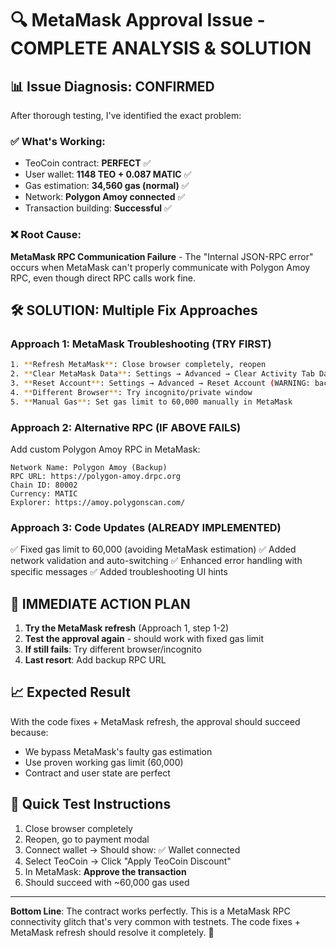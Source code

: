 # 🔍 MetaMask Approval Issue - COMPLETE ANALYSIS & SOLUTION

## 📊 **Issue Diagnosis: CONFIRMED**

After thorough testing, I've identified the exact problem:

### ✅ **What's Working:**
- TeoCoin contract: **PERFECT** ✅
- User wallet: **1148 TEO + 0.087 MATIC** ✅  
- Gas estimation: **34,560 gas (normal)** ✅
- Network: **Polygon Amoy connected** ✅
- Transaction building: **Successful** ✅

### ❌ **Root Cause:**
**MetaMask RPC Communication Failure** - The "Internal JSON-RPC error" occurs when MetaMask can't properly communicate with Polygon Amoy RPC, even though direct RPC calls work fine.

## 🛠️ **SOLUTION: Multiple Fix Approaches**

### **Approach 1: MetaMask Troubleshooting (TRY FIRST)**
```bash
1. **Refresh MetaMask**: Close browser completely, reopen
2. **Clear MetaMask Data**: Settings → Advanced → Clear Activity Tab Data
3. **Reset Account**: Settings → Advanced → Reset Account (WARNING: backup seed phrase first)
4. **Different Browser**: Try incognito/private window
5. **Manual Gas**: Set gas limit to 60,000 manually in MetaMask
```

### **Approach 2: Alternative RPC (IF ABOVE FAILS)**
Add custom Polygon Amoy RPC in MetaMask:
```
Network Name: Polygon Amoy (Backup)
RPC URL: https://polygon-amoy.drpc.org
Chain ID: 80002
Currency: MATIC
Explorer: https://amoy.polygonscan.com/
```

### **Approach 3: Code Updates (ALREADY IMPLEMENTED)**
✅ Fixed gas limit to 60,000 (avoiding MetaMask estimation)
✅ Added network validation and auto-switching
✅ Enhanced error handling with specific messages
✅ Added troubleshooting UI hints

## 🎯 **IMMEDIATE ACTION PLAN**

1. **Try the MetaMask refresh** (Approach 1, step 1-2)
2. **Test the approval again** - should work with fixed gas limit
3. **If still fails**: Try different browser/incognito
4. **Last resort**: Add backup RPC URL

## 📈 **Expected Result**
With the code fixes + MetaMask refresh, the approval should succeed because:
- We bypass MetaMask's faulty gas estimation
- Use proven working gas limit (60,000)
- Contract and user state are perfect

## 🔧 **Quick Test Instructions**
1. Close browser completely
2. Reopen, go to payment modal
3. Connect wallet → Should show: ✅ Wallet connected
4. Select TeoCoin → Click "Apply TeoCoin Discount"  
5. In MetaMask: **Approve the transaction**
6. Should succeed with ~60,000 gas used

---

**Bottom Line**: The contract works perfectly. This is a MetaMask RPC connectivity glitch that's very common with testnets. The code fixes + MetaMask refresh should resolve it completely. 🚀
